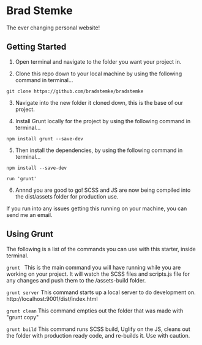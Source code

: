 # Brad Stemke

The ever changing personal website!

## Getting Started

1. Open terminal and navigate to the folder you want your project in.

2. Clone this repo down to your local machine by using the following command in terminal...

```git clone https://github.com/bradstemke/bradstemke```

3. Navigate into the new folder it cloned down, this is the base of our project.

4. Install Grunt locally for the project by using the following command in terminal...

```npm install grunt --save-dev```

5. Then install the dependencies, by using the following command in terminal...

```npm install --save-dev```

```run 'grunt'```

6. Annnd you are good to go! SCSS and JS are now being compiled into the dist/assets folder for production use.

If you run into any issues getting this running on your machine, you can send me an email.

## Using Grunt

The following is a list of the commands you can use with this starter, inside terminal.

```grunt ```
This is the main command you will have running while you are working on your project. It will watch the SCSS files and scripts.js file for any changes and push them to the /assets-build folder.

```grunt server```
This command starts up a local server to do development on. http://localhost:9001/dist/index.html

```grunt clean```
This command empties out the folder that was made with "grunt copy"

```grunt build```
This command runs SCSS build, Uglify on the JS, cleans out the folder with production ready code, and re-builds it. Use with caution.
